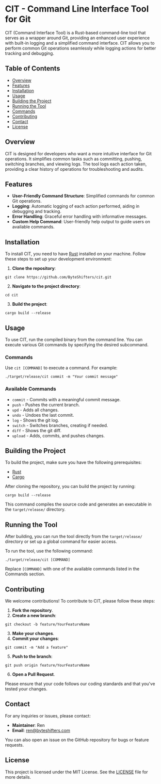 # CIT - Command Line Interface Tool for Git

CIT (Command Interface Tool) is a Rust-based command-line tool that serves as a wrapper around Git, providing an enhanced user experience with built-in logging and a simplified command interface. CIT allows you to perform common Git operations seamlessly while logging actions for better tracking and debugging.

## Table of Contents

- [Overview](#overview)
- [Features](#features)
- [Installation](#installation)
- [Usage](#usage)
- [Building the Project](#building-the-project)
- [Running the Tool](#running-the-tool)
- [Commands](#commands)
- [Contributing](#contributing)
- [Contact](#contact)
- [License](#license)

## Overview

CIT is designed for developers who want a more intuitive interface for Git operations. It simplifies common tasks such as committing, pushing, switching branches, and viewing logs. The tool logs each action taken, providing a clear history of operations for troubleshooting and audits.

## Features

- **User-Friendly Command Structure**: Simplified commands for common Git operations.
- **Logging**: Automatic logging of each action performed, aiding in debugging and tracking.
- **Error Handling**: Graceful error handling with informative messages.
- **Custom Help Command**: User-friendly help output to guide users on available commands.

## Installation

To install CIT, you need to have [Rust](https://www.rust-lang.org/tools/install) installed on your machine. Follow these steps to set up your development environment:

1. **Clone the repository**:
``` 
git clone https://github.com/ByteShifters/cit.git
```

2. **Navigate to the project directory**:
``` 
cd cit
```

3. **Build the project**:
``` 
cargo build --release
```

## Usage

To use CIT, run the compiled binary from the command line. You can execute various Git commands by specifying the desired subcommand.

### Commands

Use `cit [COMMAND]` to execute a command. For example:
``` 
./target/release/cit commit -m "Your commit message"
```

### Available Commands

- `commit` - Commits with a meaningful commit message.
- `push` - Pushes the current branch.
- `upd` - Adds all changes.
- `undo` - Undoes the last commit.
- `log` - Shows the git log.
- `switch` - Switches branches, creating if needed.
- `diff` - Shows the git diff.
- `upload` - Adds, commits, and pushes changes.

## Building the Project

To build the project, make sure you have the following prerequisites:

- [Rust](https://www.rust-lang.org/tools/install)
- [Cargo](https://doc.rust-lang.org/cargo/getting-started/installation.html)

After cloning the repository, you can build the project by running:

``` 
cargo build --release
```

This command compiles the source code and generates an executable in the `target/release/` directory.

## Running the Tool

After building, you can run the tool directly from the `target/release/` directory or set up a global command for easier access.

To run the tool, use the following command:

``` 
./target/release/cit [COMMAND]
```

Replace `[COMMAND]` with one of the available commands listed in the Commands section.

## Contributing

We welcome contributions! To contribute to CIT, please follow these steps:

1. **Fork the repository**.
2. **Create a new branch**: 
``` 
git checkout -b feature/YourFeatureName
``` 
3. **Make your changes**.
4. **Commit your changes**: 
``` 
git commit -m "Add a feature"
``` 
5. **Push to the branch**: 
``` 
git push origin feature/YourFeatureName
``` 
6. **Open a Pull Request**.

Please ensure that your code follows our coding standards and that you've tested your changes.

## Contact

For any inquiries or issues, please contact:

- **Maintainer**: Ren
- **Email**: ren@byteshifters.com

You can also open an issue on the GitHub repository for bugs or feature requests.

## License

This project is licensed under the MIT License. See the [LICENSE](LICENSE) file for more details.

